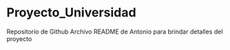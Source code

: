 # Proyecto_Universidad
Repositorio de Github
Archivo README de Antonio para brindar detalles del proyecto
